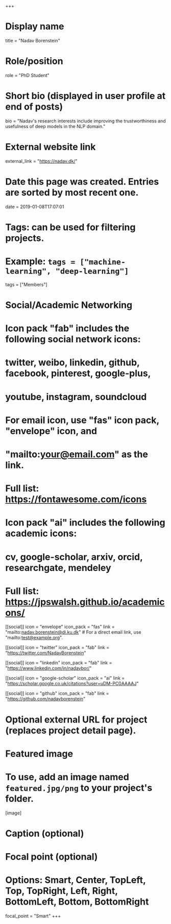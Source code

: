 +++
# Display name
title = "Nadav Borenstein"

# Role/position
role = "PhD Student"

# Short bio (displayed in user profile at end of posts)
bio = "Nadav's research interests include improving the trustworthiness and usefulness of deep models in the NLP domain."

# External website link
external_link = "https://nadav.dk/"

# Date this page was created. Entries are sorted by most recent one.
date = 2019-01-08T17:07:01

# Tags: can be used for filtering projects.
# Example: `tags = ["machine-learning", "deep-learning"]`
tags = ["Members"]

# Social/Academic Networking
#
# Icon pack "fab" includes the following social network icons:
#
#   twitter, weibo, linkedin, github, facebook, pinterest, google-plus,
#   youtube, instagram, soundcloud
#
#   For email icon, use "fas" icon pack, "envelope" icon, and
#   "mailto:your@email.com" as the link.
#
#   Full list: https://fontawesome.com/icons
#
# Icon pack "ai" includes the following academic icons:
#
#   cv, google-scholar, arxiv, orcid, researchgate, mendeley
#
#   Full list: https://jpswalsh.github.io/academicons/

[[social]]
icon = "envelope"
icon_pack = "fas"
link = "mailto:nadav.borenstein@di.ku.dk"  # For a direct email link, use "mailto:test@example.org".

[[social]]
icon = "twitter"
icon_pack = "fab"
link = "https://twitter.com/NadavBorenstein"

[[social]]
icon = "linkedin"
icon_pack = "fab"
link = "https://www.linkedin.com/in/nadavbor/"

[[social]]
icon = "google-scholar"
icon_pack = "ai"
link = "https://scholar.google.co.uk/citations?user=uDM-PC0AAAAJ"

[[social]]
icon = "github"
icon_pack = "fab"
link = "https://github.com/nadavborenstein"


# Optional external URL for project (replaces project detail page).

# Featured image
# To use, add an image named `featured.jpg/png` to your project's folder. 
[image]
  # Caption (optional)

  # Focal point (optional)
  # Options: Smart, Center, TopLeft, Top, TopRight, Left, Right, BottomLeft, Bottom, BottomRight
  focal_point = "Smart"
+++
